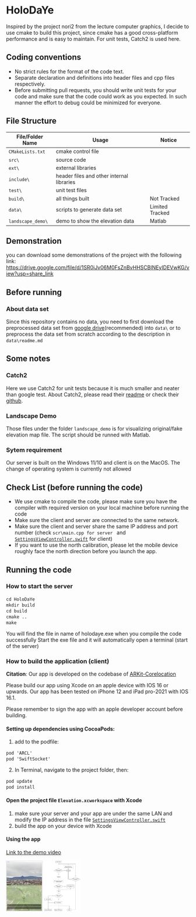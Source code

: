 # HoloDaYe
Inspired by the project nori2 from the lecture computer graphics, I decide to use cmake to build this project, since cmake has a good cross-platform performance and is easy to maintain. For unit tests, Catch2 is used here.
## Coding conventions
- No strict rules for the format of the code text.
- Separate declaration and definitions into header files and cpp files respectively.
- Before submitting pull requests, you should write unit tests for your code and make sure that the code could work as you expected. In such manner the effort to debug could be minimized for everyone.
## File Structure

|File/Folder Name|Usage|Notice|
|---|---|---|
|```CMakeLists.txt```|cmake control file||
|```src\```|source code|   |
|```ext\```|external libraries|   |
|```include\```|header files and other internal libraries|   |
|```test\```|unit test files||
|```build\```|all things built|Not Tracked|
|```data\```|scripts to generate data set|Limited Tracked|
|```landscape_demo\```|demo to show the elevation data|Matlab|

## Demonstration
you can download some demonstrations of the project with the following link:
https://drive.google.com/file/d/1SR0iJv06M0FsZnBvHHSCBlNEyIDEVwKG/view?usp=share_link

## Before running
### About data set
Since this repository contains no data, you need to first download the preprocessed data set from [google drive](https://drive.google.com/file/d/1VEH-fl9MNWkXczAR74fiCL-5GnzCDdr6/view?usp=sharing)(recommended) into ```data\``` or to preprocess the data set from scratch according to the description in ```data\readme.md```
## Some notes
### Catch2
Here we use Catch2 for unit tests because it is much smaller and neater than google test. About Catch2, please read their [readme](ext/Catch2/README.md) or check their [github](https://github.com/catchorg/Catch2).
### Landscape Demo
Those files under the folder ```landscape_demo``` is for visualizing original/fake elevation map file. The script should be runned with Matlab.
### Sytem requirement
Our server is built on the Windows 11/10 and client is on the MacOS. The change of operating system is currently not allowed

## Check List (before running the code)
- We use cmake to compile the code, please make sure you have the compiler with required version on your local machine before running the code
- Make sure the client and server are connected to the same network.
- Make sure the client and server share the same IP address and port number (check ```scr\main.cpp for server ``` and [`SettingsViewController.swift`](https://github.com/MixedRealityETHZ/HoloDaYe/blob/6d962f94a84856e59d2e725d7c28fba08288bfc6/ARKit-CoreLocation/ARKit%2BCoreLocation/SettingsViewController.swift#L42) for client)
- If you want to use the north calibration, please let the mobile device roughly face the north direction before you launch the app.

## Running the code
### How to start the server
```
cd HoloDaYe 
mkdir build
cd build
cmake ..
make
```
You will find the file in name of holodaye.exe when you compile the code successfully
Start the exe file and it will automatically open a terminal (start of the server)

### How to build the application (client)

**Citation**: Our app is developed on the codebase of [ARKit-Corelocation](https://github.com/ProjectDent/ARKit-CoreLocation)

Please build our app using Xcode on an apple device with IOS 16 or upwards.
Our app has been tested on iPhone 12  and iPad pro-2021 with IOS 16.1.

Please remember to sign the app with an apple developer account before building.

#### Setting up dependencies using CocoaPods:

1. add to the podfile: 

```
pod 'ARCL'
pod 'SwiftSocket'
```

2. In Terminal, navigate to the project folder, then:

```
pod update
pod install
```

#### Open the project file `Elevation.xcworkspace` with Xcode

1. make sure your server and your app are under the same LAN and modify the IP address in the file [`SettingsViewController.swift`](https://github.com/MixedRealityETHZ/HoloDaYe/blob/6d962f94a84856e59d2e725d7c28fba08288bfc6/ARKit-CoreLocation/ARKit%2BCoreLocation/SettingsViewController.swift#L42)
2. build the app on your device with Xcode

#### Using the app

[Link to the demo video](https://youtube.com/playlist?list=PLeRJM5sDl8rY7sIt78GTSx0vshNTe4Xzl)

<img src="https://github.com/MixedRealityETHZ/HoloDaYe/blob/main/imgs/app-ar2.png" width="100">

<img src="https://github.com/MixedRealityETHZ/HoloDaYe/blob/main/imgs/lifecycle.jpg" width="100">





